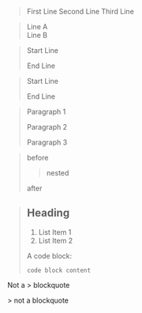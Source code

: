<!--simple blockquote-->

> First Line Second Line Third Line

<!--empty blockquote-->

<!--with one break-->

> Line A  
> Line B

<!--with multiple breaks-->

> Start Line
> 
> End Line

> Start Line
> 
> End Line

<!--large blockquote-->

> Paragraph 1
> 
> Paragraph 2
> 
> Paragraph 3

<!--nested blockquote-->

> before
> 
> > nested
> 
> after

<!--other elements inside blockquote-->

> ## Heading
> 
> 1. List Item 1
> 2. List Item 2
> 
> A code block:
> 
> ```
> code block content
> ```

<!--------------------------------------
            Special Characters
--------------------------------------->

Not a &gt; blockquote

&gt; not a blockquote
